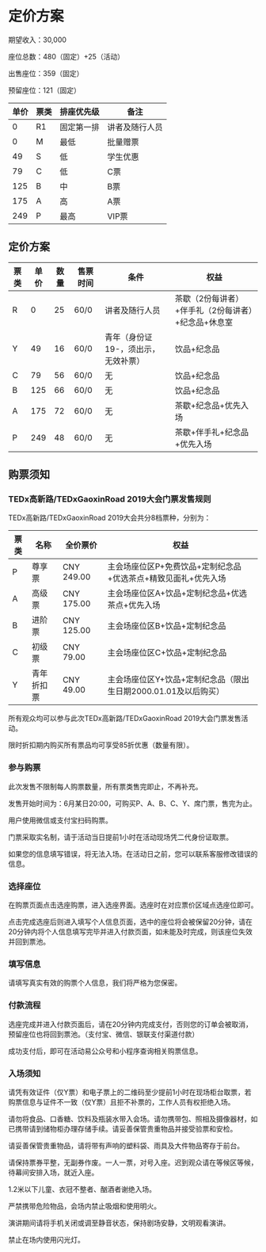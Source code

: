 # 定价方案

期望收入：30,000

座位总数：480（固定）+25（活动）

出售座位：359（固定）

预留座位：121（固定）

| 单价  | 票类  | 排座优先级 | 备注      |
| --- | --- | ----- | ------- |
| 0   | R1  | 固定第一排 | 讲者及随行人员 |
| 0   | M   | 最低    | 批量赠票    |
| 49  | S   | 低     | 学生优惠    |
| 79  | C   | 低     | C票      |
| 125 | B   | 中     | B票      |
| 175 | A   | 高     | A票      |
| 249 | P   | 最高    | VIP票    |

## 定价方案

| 票类  | 单价  | 数量  | 售票时间 | 条件                  | 权益                           |
| --- | --- | --- | ---- | ------------------- | ---------------------------- |
| R   | 0   | 25  | 60/0 | 讲者及随行人员             | 茶歇（2份每讲者）+伴手礼（2份每讲者）+纪念品+休息室 |
| Y   | 49  | 16  | 60/0 | 青年（身份证19-，须出示，无效补票） | 饮品+纪念品                       |
| C   | 79  | 56  | 60/0 | 无                   | 饮品+纪念品                       |
| B   | 125 | 66  | 60/0 | 无                   | 饮品+纪念品                       |
| A   | 175 | 72  | 60/0 | 无                   | 茶歇+纪念品+优先入场                  |
| P   | 249 | 48  | 60/0 | 无                   | 茶歇+伴手礼+纪念品+优先入场|

## 购票须知

### TEDx高新路/TEDxGaoxinRoad 2019大会门票发售规则

TEDx高新路/TEDxGaoxinRoad 2019大会共分8档票种，分别为：

| 票类  | 名称    | 全价票价       | 权益                                     |
| --- | ----- | ---------- | -------------------------------------- |
| P   | 尊享票   | CNY 249.00 | 主会场座位区P+免费饮品+定制纪念品+优选茶点+精致见面礼+优先入场 |
| A   | 高级票   | CNY 175.00 | 主会场座位区A+饮品+定制纪念品+优选茶点+优先入场             |
| B   | 进阶票   | CNY 125.00 | 主会场座位区B+饮品+定制纪念品                       |
| C   | 初级票   | CNY 79.00  | 主会场座位区C+饮品+定制纪念品                       |
| Y   | 青年折扣票 | CNY 49.00  | 主会场座位区Y+饮品+定制纪念品（限出生日期2000.01.01及以后购买） |

所有观众均可以参与此次TEDx高新路/TEDxGaoxinRoad 2019大会门票发售活动。

限时折扣期内购买所有票品均可享受85折优惠（数量有限）。

### 参与购票

此次发售不限制每人购票数量，所有票类售完即止，不再补充。

发售开始时间为：6月某日20:00，可购买P、A、B、C、Y、席门票，售完为止。

用户使用微信或支付宝扫码购票。

门票采取实名制，请于活动当日提前1小时在活动现场凭二代身份证取票。

如果您的信息填写错误，将无法入场。在活动日之前，您可以联系客服修改错误的信息。

### 选择座位

在购票页面点击选座购票，进入选座界面。选座时在对应票价区域点选座位即可。

点击完成选座后则进入填写个人信息页面，选中的座位将会被保留20分钟，请在20分钟内将个人信息填写完毕并进入付款页面，如未能及时完成，则该座位失效并回到票池。

### 填写信息

请填写真实有效的购票个人信息，我们将严格为您保密。

### 付款流程

选座完成并进入付款页面后，请在20分钟内完成支付，否则您的订单会被取消，预留座位也将回到票池。（支付宝、微信、银联支付渠道付款）

成功支付后，即可在活动易公众号和小程序查询相关购票信息。

### 入场须知

请凭有效证件（仅Y票）和电子票上的二维码至少提前1小时在现场柜台取票，若购票信息与证件不一致（仅Y票）且拒不补票的，工作人员有权拒绝入场。

请勿将食品、口香糖、饮料及瓶装水带入会场。请勿携带包、照相及摄像器材，如已携带请到储物柜办理存储手续。请妥善保管贵重物品并接受验票和安检。

请妥善保管贵重物品，请将带有声响的塑料袋、雨具及大件物品寄存于前台。

请保持票券平整，无副券作废。一人一票，对号入座。迟到观众请在等候区等候，待幕间安排入场，就近入座。

 1.2米以下儿童、衣冠不整者、酗酒者谢绝入场。

严禁携带危险物品，会场内禁止吸烟和使用明火。

演讲期间请将手机关闭或调至静音状态，保持剧场安静，文明观看演讲。

禁止在场内使用闪光灯。
